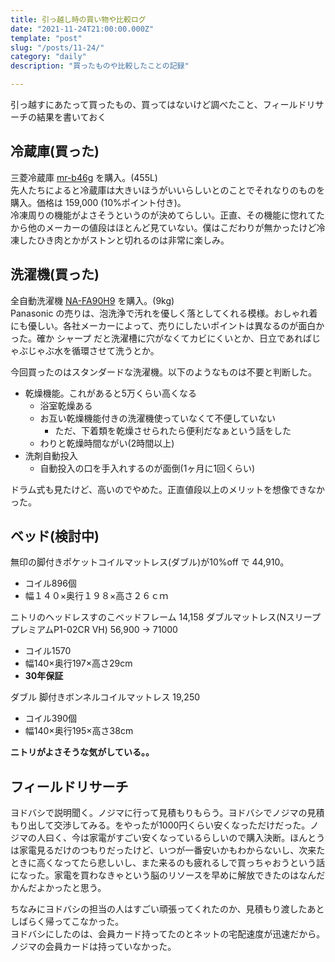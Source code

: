 ```yaml
---
title: 引っ越し時の買い物や比較ログ
date: "2021-11-24T21:00:00.000Z"
template: "post"
slug: "/posts/11-24/"
category: "daily"
description: "買ったものや比較したことの記録"

---
```


引っ越すにあたって買ったもの、買ってはないけど調べたこと、フィールドリサーチの結果を書いておく


## 冷蔵庫(買った)

三菱冷蔵庫 [mr-b46g](https://www.mitsubishielectric.co.jp/home/reizouko/product/mr-b46g/) を購入。(455L)  
先人たちによると冷蔵庫は大きいほうがいいらしいとのことでそれなりのものを購入。価格は 159,000 (10%ポイント付き)。  
冷凍周りの機能がよさそうというのが決めてらしい。正直、その機能に惚れてたから他のメーカーの値段はほとんど見ていない。僕はこだわりが無かったけど冷凍したひき肉とかがストンと切れるのは非常に楽しみ。  

## 洗濯機(買った)

全自動洗濯機 [NA-FA90H9](https://panasonic.jp/wash/products/na_fa90h9.html) を購入。(9kg)  
Panasonic の売りは、泡洗浄で汚れを優しく落としてくれる模様。おしゃれ着にも優しい。各社メーカーによって、売りにしたいポイントは異なるのが面白かった。確か シャープ だと洗濯槽に穴がなくてカビにくいとか、日立であればじゃぶじゃぶ水を循環させて洗うとか。  

今回買ったのはスタンダードな洗濯機。以下のようなものは不要と判断した。  

- 乾燥機能。これがあると5万くらい高くなる
  - 浴室乾燥ある
  - お互い乾燥機能付きの洗濯機使っていなくて不便していない
    - ただ、下着類を乾燥させられたら便利だなぁという話をした
  - わりと乾燥時間ながい(2時間以上)
- 洗剤自動投入
  - 自動投入の口を手入れするのが面倒(1ヶ月に1回くらい)

ドラム式も見たけど、高いのでやめた。正直値段以上のメリットを想像できなかった。


## ベッド(検討中)

無印の脚付きポケットコイルマットレス(ダブル)が10%off で 44,910。

- コイル896個
- 幅１４０×奥行１９８×高さ２６ｃｍ

ニトリのヘッドレスすのこベッドフレーム 14,158
ダブルマットレス(Nスリープ プレミアムP1-02CR VH) 56,900
-> 71000

- コイル1570
- 幅140×奥行197×高さ29cm
- **30年保証**

ダブル 脚付きボンネルコイルマットレス 19,250
- コイル390個
- 幅140×奥行195×高さ38cm


**ニトリがよさそうな気がしている。。**


## フィールドリサーチ

ヨドバシで説明聞く。ノジマに行って見積もりもらう。ヨドバシでノジマの見積もり出して交渉してみる。をやったが1000円くらい安くなっただけだった。ノジマの人曰く、今は家電がすごい安くなっているらしいので購入決断。ほんとうは家電見るだけのつもりだったけど、いつが一番安いかもわからないし、次来たときに高くなってたら悲しいし、また来るのも疲れるしで買っちゃおうという話になった。家電を買わなきゃという脳のリソースを早めに解放できたのはなんだかんだよかったと思う。  

ちなみにヨドバシの担当の人はすごい頑張ってくれたのか、見積もり渡したあとしばらく帰ってこなかった。  
ヨドバシにしたのは、会員カード持ってたのとネットの宅配速度が迅速だから。ノジマの会員カードは持っていなかった。  
